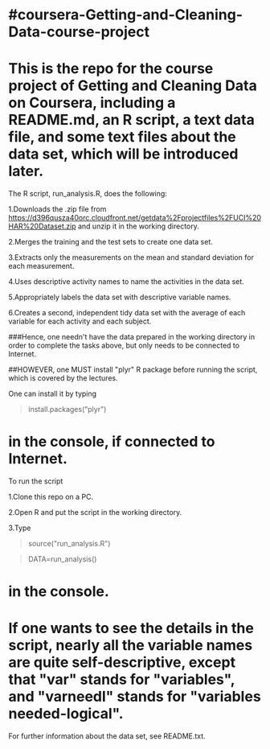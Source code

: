 #coursera-Getting-and-Cleaning-Data-course-project
=================================================

This is the repo for the course project of Getting and Cleaning Data on Coursera, including a README.md, an R script, a text data file, and some text files about the data set, which will be introduced later.
========================================================================================================================

The R script, run_analysis.R, does the following:

1.Downloads the .zip file from https://d396qusza40orc.cloudfront.net/getdata%2Fprojectfiles%2FUCI%20HAR%20Dataset.zip and unzip it in the working directory.

2.Merges the training and the test sets to create one data set.

3.Extracts only the measurements on the mean and standard deviation for each measurement.

4.Uses descriptive activity names to name the activities in the data set.

5.Appropriately labels the data set with descriptive variable names.

6.Creates a second, independent tidy data set with the average of each variable for each activity and each subject.

###Hence, one needn't have the data prepared in the working directory in order to complete the tasks above, but only needs to be connected to Internet.

##HOWEVER, one MUST install "plyr" R package before running the script, which is covered by the lectures.

One can install it by typing

>install.packages("plyr")

in the console, if connected to Internet.
==========================================================================================================================

To run the script

1.Clone this repo on a PC.

2.Open R and put the script in the working directory.

3.Type
  
>source("run_analysis.R")

>DATA=run_analysis()

in the console.
==========================================================================================================================

If one wants to see the details in the script, nearly all the variable names are quite self-descriptive, except that "var" stands for "variables", and "varneedl" stands for "variables needed-logical".
==========================================================================================================================

For further information about the data set, see README.txt.
